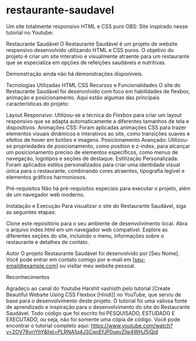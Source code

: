 # restaurante-saudavel
Um site totalmente responsivo HTML e CSS puro
OBS: Site inspirado nesse tutorial no Youtube: 

Restaurante Saudável
O Restaurante Saudável é um projeto de website responsivo desenvolvido utilizando HTML e CSS puros. O objetivo do projeto é criar um site interativo e visualmente atraente para um restaurante que se especializa em opções de refeições saudáveis e nutritivas.

Demonstração
ainda não há demonstrações disponíveis. 

Tecnologias Utilizadas
HTML
CSS
Recursos e Funcionalidades
O site do Restaurante Saudável foi desenvolvido com foco em habilidades de flexbox, animação e posicionamento. Aqui estão algumas das principais características do projeto:

Layout Responsivo: Utilizou-se a técnica do Flexbox para criar um layout responsivo que se adapta automaticamente a diferentes tamanhos de tela e dispositivos.
Animações CSS: Foram aplicadas animações CSS para trazer elementos visuais dinâmicos e interativos ao site, como transições suaves e efeitos de hover em botões e imagens.
Posicionamento Avançado: Utilizou-se propriedades de posicionamento, como position e z-index, para alcançar um posicionamento preciso de elementos específicos, como menus de navegação, logotipos e seções de destaque.
Estilização Personalizada: Foram aplicados estilos personalizados para criar uma identidade visual única para o restaurante, combinando cores atraentes, tipografia legível e elementos gráficos harmoniosos.

Pré-requisitos
Não há pré-requisitos especiais para executar o projeto, além de um navegador web moderno.

Instalação e Execução
Para visualizar o site do Restaurante Saudável, siga as seguintes etapas:

Clone este repositório para o seu ambiente de desenvolvimento local.
Abra o arquivo index.html em um navegador web compatível.
Explore as diferentes seções do site, incluindo o menu, informações sobre o restaurante e detalhes de contato.

Autor
O projeto Restaurante Saudável foi desenvolvido por [Seu Nome]. Você pode entrar em contato comigo por e-mail em [seu-email@example.com] ou visitar meu website pessoal.

Reconhecimentos

Agradeço ao canal do Youtube Harshit vashisth pelo tutorial [Create Beautiful Website Using CSS Flexbox [Hindi]] no YouTube, que serviu de base para o desenvolvimento deste projeto. O tutorial foi uma valiosa fonte de aprendizado e inspiração para o desenvolvimento do site do Restaurante Saudável. Todo código que foi escrito foi PESQUISADO, ESTUDADO E EXECUTADO, ou seja, não foi somente uma cópia de código. Você pode encontrar o tutorial completo aqui: https://www.youtube.com/watch?v=2OV78vriYhY&list=PLRNA1q4J3CqoEfJP0uevZlle4WHJ5jQid
